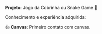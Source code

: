 **Projeto**: Jogo da Cobrinha ou Snake Game 🐍

Conhecimento e experiência adquirida:

👍 **Canvas**: Primeiro contato com canvas. 
